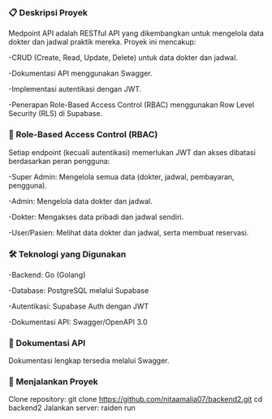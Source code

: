  
### 📋 Deskripsi Proyek
Medpoint API adalah RESTful API yang dikembangkan untuk mengelola data dokter dan jadwal praktik mereka. Proyek ini mencakup:

-CRUD (Create, Read, Update, Delete) untuk data dokter dan jadwal.

-Dokumentasi API menggunakan Swagger.

-Implementasi autentikasi dengan JWT.

-Penerapan Role-Based Access Control (RBAC) menggunakan Row Level Security (RLS) di Supabase.


### 🔐 Role-Based Access Control (RBAC)
Setiap endpoint (kecuali autentikasi) memerlukan JWT dan akses dibatasi berdasarkan peran pengguna:

-Super Admin: Mengelola semua data (dokter, jadwal, pembayaran, pengguna).

-Admin: Mengelola data dokter dan jadwal.

-Dokter: Mengakses data pribadi dan jadwal sendiri.

-User/Pasien: Melihat data dokter dan jadwal, serta membuat reservasi.


### 🛠️ Teknologi yang Digunakan
-Backend: Go (Golang)

-Database: PostgreSQL melalui Supabase

-Autentikasi: Supabase Auth dengan JWT

-Dokumentasi API: Swagger/OpenAPI 3.0


### 📑 Dokumentasi API
Dokumentasi lengkap tersedia melalui Swagger. 


### 🚀 Menjalankan Proyek
Clone repository:
git clone https://github.com/nitaamalia07/backend2.git
cd backend2
Jalankan server:
raiden run
